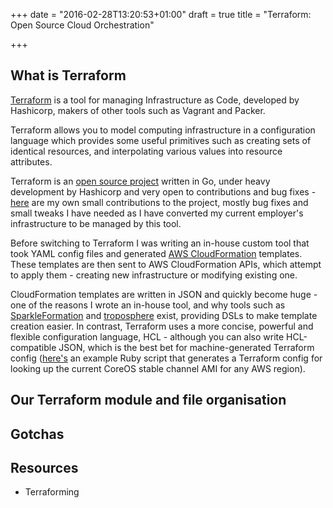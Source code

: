 +++
date = "2016-02-28T13:20:53+01:00"
draft = true
title = "Terraform: Open Source Cloud Orchestration"

+++


## What is Terraform

[Terraform](https://terraform.io/) is a tool for managing Infrastructure as Code, developed by Hashicorp, makers of other tools such as Vagrant and Packer.

<!--more-->

Terraform allows you to model computing infrastructure in a configuration language which provides some useful primitives such as creating sets of identical resources, and interpolating various values into resource attributes.

Terraform is an [open source project](https://github.com/hashicorp/terraform) written in Go, under heavy development by Hashicorp and very open to contributions and bug fixes - [here](https://github.com/hashicorp/terraform/pulls?utf8=%E2%9C%93&q=is%3Apr+is%3Aclosed+author%3Aelblivion) are my own small contributions to the project, mostly bug fixes and small tweaks I have needed as I have converted my current employer's infrastructure to be managed by this tool.

Before switching to Terraform I was writing an in-house custom tool that took YAML config files and generated [AWS CloudFormation](https://aws.amazon.com/cloudformation/) templates. These templates are then sent to AWS CloudFormation APIs, which attempt to apply them - creating new infrastructure or modifying existing one.

CloudFormation templates are written in JSON and quickly become huge - one of the reasons I wrote an in-house tool, and why tools such as [SparkleFormation](http://www.sparkleformation.io/) and [troposphere](https://github.com/cloudtools/troposphere) exist, providing DSLs to make template creation easier. In contrast, Terraform uses a more concise, powerful and flexible configuration language, HCL - although you can also write HCL-compatible JSON, which is the best bet for machine-generated Terraform config ([here's](https://gist.github.com/elblivion/f52c38f720b8a200a04c) an example Ruby script that generates a Terraform config for looking up the current CoreOS stable channel AMI for any AWS region).


## Our Terraform module and file organisation

## Gotchas

## Resources

* Terraforming
